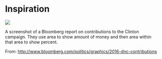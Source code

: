 # Inspiration

![](https://db-feed.s3.amazonaws.com/legacy/Screen_Shot_2016-08-26_at_4_49_46_PM-1472244676888.png)

A screenshot of a Bloomberg report on contributions to the Clinton campaign. They use area to show amount of money and then area within that area to show percent.

From: http://www.bloomberg.com/politics/graphics/2016-dnc-contributions